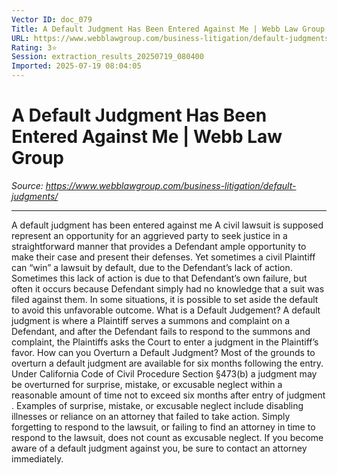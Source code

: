 ```yaml
---
Vector ID: doc_079
Title: A Default Judgment Has Been Entered Against Me | Webb Law Group
URL: https://www.webblawgroup.com/business-litigation/default-judgments/
Rating: 3⭐
Session: extraction_results_20250719_080400
Imported: 2025-07-19 08:04:05
---
```


# A Default Judgment Has Been Entered Against Me | Webb Law Group

_Source: https://www.webblawgroup.com/business-litigation/default-judgments/_

---

A default judgment has been entered against me
A civil lawsuit is supposed represent an opportunity for an aggrieved party to seek justice in a straightforward manner that provides a Defendant ample opportunity to make their case and present their defenses. Yet sometimes a civil Plaintiff can “win” a lawsuit by default, due to the Defendant’s lack of action. Sometimes this lack of action is due to that Defendant’s own failure, but often it occurs because Defendant simply had no knowledge that a suit was filed against them. In some situations, it is possible to set aside the default to avoid this unfavorable outcome.
What is a Default Judgement?
A default judgment is where a Plaintiff serves a summons and complaint on a Defendant, and after the Defendant fails to respond to the summons and complaint, the Plaintiffs asks the Court to enter a judgment in the Plaintiff’s favor.
How can you Overturn a Default Judgment?
Most of the grounds to overturn a default judgment are available for six months following the entry. Under California Code of Civil Procedure Section §473(b) a judgment may be overturned for surprise, mistake, or excusable neglect within a reasonable amount of time not to exceed six months after entry of judgment . Examples of surprise, mistake, or excusable neglect include disabling illnesses or reliance on an attorney that failed to take action. Simply forgetting to respond to the lawsuit, or failing to find an attorney in time to respond to the lawsuit, does not count as excusable neglect. If you become aware of a default judgment against you, be sure to contact an attorney immediately.